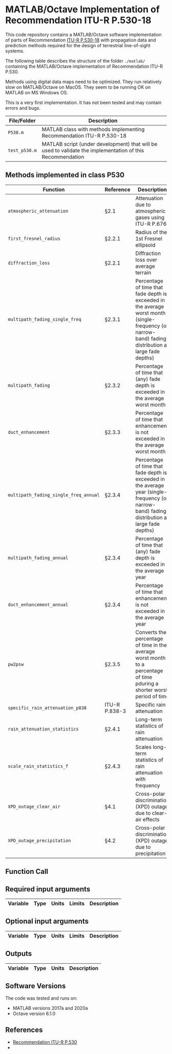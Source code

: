 # MATLAB/Octave Implementation of Recommendation ITU-R P.530-18

This code repository contains a MATLAB/Octave software implementation of parts of Recommendation [ITU-R P.530-18](https://www.itu.int/rec/R-REC-P.530/en) with propagation data and prediction methods required for the design of terrestrial line-of-sight systems.    


The following table describes the structure of the folder `./matlab/` containing the MATLAB/Octave implementation of Recommendation ITU-R P.530.

Methods using digital data maps need to be optimized. They run relatively slow on MATLAB/Octave on MacOS. They seem to be running OK on MATLAB on MS Windows OS.

This is a very first implementation. It has not been tested and may contain errors and bugs.

| File/Folder               | Description                                                         |
|----------------------------|---------------------------------------------------------------------|
|`P530.m`                | MATLAB class with methods implementing Recommendation ITU-R P.530-18          |
|`test_p530.m`          | MATLAB script (under development) that will be used to validate the implementation of this Recommendation  |


## Methods implemented in class P530
| Function          | Reference  | Description  |
|-------------------|------------|--------------|
|`atmospheric_attenuation`| §2.1|Attenuation due to atmospheric gases using ITU-R P.676|
|`first_fresnel_radius`|  §2.2.1 | Radius of the 1st Fresnel ellipsoid|
|`diffraction_loss`|  §2.2.1 | Diffraction loss over average terrain|
|`multipath_fading_single_freq`|  §2.3.1 | Percentage of time that fade depth is exceeded in the average worst month (single-frequency (or narrow-band) fading distribution at large fade depths) |
|`multipath_fading`|  §2.3.2 | Percentage of time that (any) fade depth is exceeded in the average worst month|
|`duct_enhancement`|  §2.3.3 |  Percentage of time that enhancement is not exceeded in the average worst month  |
|`multipath_fading_single_freq_annual`|  §2.3.4 | Percentage of time that fade depth is exceeded in the average year (single-frequency (or narrow-band) fading distribution at large fade depths)  |
|`multipath_fading_annual`|  §2.3.4 | Percentage of time that (any) fade depth is exceeded in the average year|
|`duct_enhancement_annual`|  §2.3.4 |  Percentage of time that enhancement is not exceeded in the average year |
|`pw2psw`|  §2.3.5 |  Converts the percentage of time in the average worst month to a percentage of time pduring a shorter worst period of time  |
|`specific_rain_attenuation_p838`|  ITU-R P.838-3 |  Specific rain attenuation |
|`rain_attenuation_statistics`|  §2.4.1 |  Long-term statistics of rain attenuation |
|`scale_rain_statistics_f`|  §2.4.3 |  Scales long-term statistics of rain attenuation with frequency |
|`XPD_outage_clear_air`|  §4.1 |  Cross-polar discrimination (XPD) outage due to clear-air effects|
|`XPD_outage_precipitation`|  §4.2|  Cross-polar discrimination (XPD) outage due to precipitation |



## Function Call


## Required input arguments

| Variable          | Type   | Units | Limits       | Description  |
|-------------------|--------|-------|--------------|--------------|

## Optional input arguments
| Variable          | Type   | Units | Limits       | Description  |
|-------------------|--------|-------|--------------|--------------|


## Outputs ##

| Variable   | Type   | Units | Description |
|------------|--------|-------|-------------|



## Software Versions
The code was tested and runs on:
* MATLAB versions 2017a and 2020a
* Octave version 6.1.0

## References

* [Recommendation ITU-R P.530](https://www.itu.int/rec/R-REC-P.452/en)
* 

